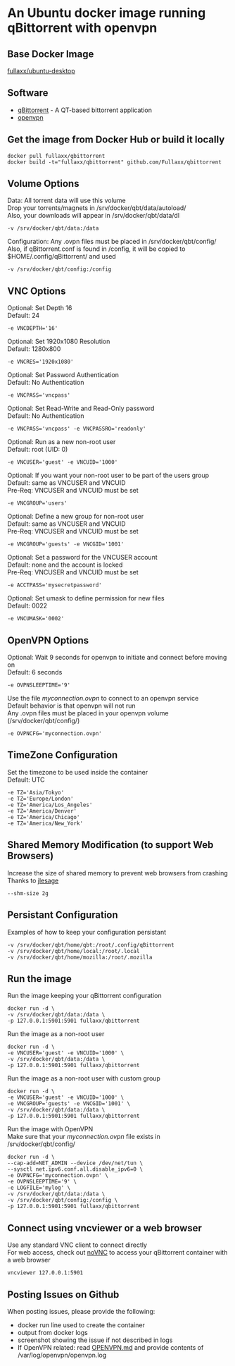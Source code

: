 # An Ubuntu docker image running qBittorrent with openvpn

## Base Docker Image
[fullaxx/ubuntu-desktop](https://hub.docker.com/r/fullaxx/ubuntu-desktop)

## Software
* [qBittorrent](https://www.qbittorrent.org/) - A QT-based bittorrent application
* [openvpn](https://openvpn.net/)

## Get the image from Docker Hub or build it locally
```
docker pull fullaxx/qbittorrent
docker build -t="fullaxx/qbittorrent" github.com/Fullaxx/qbittorrent
```

## Volume Options
Data: All torrent data will use this volume \
Drop your torrents/magnets in /srv/docker/qbt/data/autoload/ \
Also, your downloads will appear in /srv/docker/qbt/data/dl
```
-v /srv/docker/qbt/data:/data
```
Configuration: Any .ovpn files must be placed in /srv/docker/qbt/config/ \
Also, if qBittorrent.conf is found in /config, it will be copied to $HOME/.config/qBittorrent/ and used
```
-v /srv/docker/qbt/config:/config
```

## VNC Options
Optional: Set Depth 16 \
Default: 24
```
-e VNCDEPTH='16'
```
Optional: Set 1920x1080 Resolution \
Default: 1280x800
```
-e VNCRES='1920x1080'
```
Optional: Set Password Authentication \
Default: No Authentication
```
-e VNCPASS='vncpass'
```
Optional: Set Read-Write and Read-Only password \
Default: No Authentication
```
-e VNCPASS='vncpass' -e VNCPASSRO='readonly'
```
Optional: Run as a new non-root user \
Default: root (UID: 0)
```
-e VNCUSER='guest' -e VNCUID='1000'
```
Optional: If you want your non-root user to be part of the users group \
Default: same as VNCUSER and VNCUID \
Pre-Req: VNCUSER and VNCUID must be set
```
-e VNCGROUP='users'
```
Optional: Define a new group for non-root user \
Default: same as VNCUSER and VNCUID \
Pre-Req: VNCUSER and VNCUID must be set
```
-e VNCGROUP='guests' -e VNCGID='1001'
```
Optional: Set a password for the VNCUSER account \
Default: none and the account is locked \
Pre-Req: VNCUSER and VNCUID must be set
```
-e ACCTPASS='mysecretpassword'
```
Optional: Set umask to define permission for new files \
Default: 0022
```
-e VNCUMASK='0002'
```

## OpenVPN Options
Optional: Wait 9 seconds for openvpn to initiate and connect before moving on \
Default: 6 seconds
```
-e OVPNSLEEPTIME='9'
```
Use the file *myconnection.ovpn* to connect to an openvpn service \
Default behavior is that openvpn will not run \
Any .ovpn files must be placed in your openvpn volume (/srv/docker/qbt/config/)
```
-e OVPNCFG='myconnection.ovpn'
```

## TimeZone Configuration
Set the timezone to be used inside the container \
Default: UTC
```
-e TZ='Asia/Tokyo'
-e TZ='Europe/London'
-e TZ='America/Los_Angeles'
-e TZ='America/Denver'
-e TZ='America/Chicago'
-e TZ='America/New_York'
```

## Shared Memory Modification (to support Web Browsers)
Increase the size of shared memory to prevent web browsers from crashing \
Thanks to [jlesage](https://hub.docker.com/r/jlesage/firefox/#increasing-shared-memory-size)
```
--shm-size 2g
```

## Persistant Configuration
Examples of how to keep your configuration persistant
```
-v /srv/docker/qbt/home/qbt:/root/.config/qBittorrent
-v /srv/docker/qbt/home/local:/root/.local
-v /srv/docker/qbt/home/mozilla:/root/.mozilla
```

## Run the image
Run the image keeping your qBittorrent configuration
```
docker run -d \
-v /srv/docker/qbt/data:/data \
-p 127.0.0.1:5901:5901 fullaxx/qbittorrent
```
Run the image as a non-root user
```
docker run -d \
-e VNCUSER='guest' -e VNCUID='1000' \
-v /srv/docker/qbt/data:/data \
-p 127.0.0.1:5901:5901 fullaxx/qbittorrent
```
Run the image as a non-root user with custom group
```
docker run -d \
-e VNCUSER='guest' -e VNCUID='1000' \
-e VNCGROUP='guests' -e VNCGID='1001' \
-v /srv/docker/qbt/data:/data \
-p 127.0.0.1:5901:5901 fullaxx/qbittorrent
```
Run the image with OpenVPN \
Make sure that your *myconnection.ovpn* file exists in /srv/docker/qbt/config/
```
docker run -d \
--cap-add=NET_ADMIN --device /dev/net/tun \
--sysctl net.ipv6.conf.all.disable_ipv6=0 \
-e OVPNCFG='myconnection.ovpn' \
-e OVPNSLEEPTIME='9' \
-e LOGFILE='mylog' \
-v /srv/docker/qbt/data:/data \
-v /srv/docker/qbt/config:/config \
-p 127.0.0.1:5901:5901 fullaxx/qbittorrent
```

## Connect using vncviewer or a web browser
Use any standard VNC client to connect directly \
For web access, check out [noVNC](https://hub.docker.com/r/fullaxx/novnc) to access your qBittorrent container with a web browser
```
vncviewer 127.0.0.1:5901
```

## Posting Issues on Github
When posting issues, please provide the following:
* docker run line used to create the container
* output from docker logs
* screenshot showing the issue if not described in logs
* If OpenVPN related: read [OPENVPN.md](https://github.com/Fullaxx/qbittorrent/blob/master/OPENVPN.md) and provide contents of /var/log/openvpn/openvpn.log
